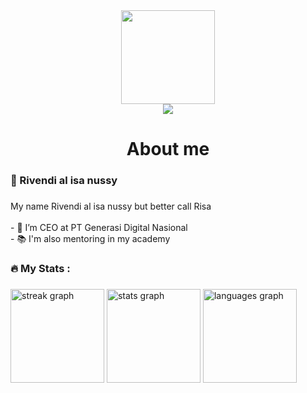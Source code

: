 <div align="center">
  <img height="150" src="https://media.licdn.com/dms/image/v2/D5616AQG1zBXKTjHOkA/profile-displaybackgroundimage-shrink_350_1400/profile-displaybackgroundimage-shrink_350_1400/0/1722853832328?e=1734566400&v=beta&t=Y4UbkEuDqzyBiK3tZozdgxIAet2SbxA-P89iZw5uGzI"  />
</div>

<div align="center">
  <img src="https://visitor-badge.laobi.icu/badge?page_id=risanussy.risanussy&"  />
</div>

###

<h1 align="center">About me</h1>

###

<h3 align="left">👻 Rivendi al isa nussy</h3>

###

<p align="left">My name Rivendi al isa nussy but better call Risa<br><br>- 🔭 I’m CEO at PT Generasi Digital Nasional<br>- 📚 I'm also mentoring in my academy</p>

###

<h3 align="left">🔥   My Stats :</h3>

###

<div align="left">
  <img src="https://streak-stats.demolab.com?user=risanussy&locale=en&mode=weekly&theme=dracula&hide_border=false&border_radius=5&order=3" height="150" alt="streak graph"  />
  <img src="https://github-readme-stats.vercel.app/api?username=risanussy&hide_title=false&hide_rank=true&show_icons=false&include_all_commits=false&count_private=true&disable_animations=false&theme=dracula&locale=en&hide_border=false&order=1" height="150" alt="stats graph"  />
  <img src="https://github-readme-stats.vercel.app/api/top-langs?username=risanussy&locale=en&hide_title=false&layout=compact&card_width=320&langs_count=12&theme=dracula&hide_border=false&order=2" height="150" alt="languages graph"  />
</div>

###
